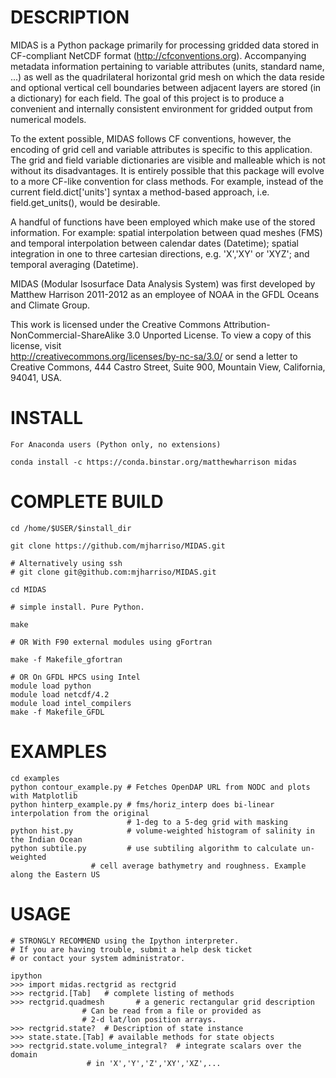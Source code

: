 DESCRIPTION
===========

 MIDAS is a Python package primarily for processing
 gridded data stored in CF-compliant NetCDF format
 (http://cfconventions.org). Accompanying
 metadata information pertaining to variable attributes
 (units, standard name, ...) as well as the quadrilateral horizontal
 grid mesh on which the data reside and optional vertical cell boundaries
 between adjacent layers are stored (in a dictionary) for each field.
 The goal of this project is to produce a convenient and internally consistent 
 environment for gridded output from numerical models. 
 
 To the extent possible, MIDAS follows CF conventions, however, the 
 encoding of grid cell and variable attributes is specific to this 
 application. The grid and field variable dictionaries are visible and malleable
 which is not without its disadvantages. It is entirely possible that
 this package will evolve to a more CF-like convention for class 
 methods. For example, instead of the current field.dict['units'] syntax
 a method-based approach, i.e. field.get_units(), would be desirable.
 

 A handful of functions have been employed which make use of 
 the stored information. For example: spatial interpolation between quad meshes 
 (FMS) and temporal interpolation between calendar dates (Datetime); spatial
 integration in one to three cartesian directions, e.g. 'X','XY' or 'XYZ'; 
 and temporal averaging (Datetime).
 
 
 MIDAS (Modular Isosurface Data Analysis System) was first developed by 
 Matthew Harrison 2011-2012 as an employee of NOAA in the 
 GFDL Oceans and Climate Group.    
 

 This work is licensed under the Creative Commons
 Attribution-NonCommercial-ShareAlike 3.0 Unported License.
 To view a copy of this license, visit   
 http://creativecommons.org/licenses/by-nc-sa/3.0/
 or send a letter to Creative Commons, 444 Castro Street,
 Suite 900, Mountain View, California, 94041, USA.



INSTALL 
=======



	For Anaconda users (Python only, no extensions) 
	
	conda install -c https://conda.binstar.org/matthewharrison midas
	
	
COMPLETE BUILD
==============

	cd /home/$USER/$install_dir

	git clone https://github.com/mjharriso/MIDAS.git

	# Alternatively using ssh
	# git clone git@github.com:mjharriso/MIDAS.git

	cd MIDAS

	# simple install. Pure Python.

	make   

	# OR With F90 external modules using gFortran
	
	make -f Makefile_gfortran

	# OR On GFDL HPCS using Intel
	module load python
	module load netcdf/4.2
	module load intel_compilers
	make -f Makefile_GFDL
	

EXAMPLES
========

	cd examples
	python contour_example.py # Fetches OpenDAP URL from NODC and plots with Matplotlib
	python hinterp_example.py # fms/horiz_interp does bi-linear interpolation from the original
	                          # 1-deg to a 5-deg grid with masking
	python hist.py            # volume-weighted histogram of salinity in the Indian Ocean
	python subtile.py         # use subtiling algorithm to calculate un-weighted
 		       		  # cell average bathymetry and roughness. Example along the Eastern US 

	
USAGE
=====
	
	# STRONGLY RECOMMEND using the Ipython interpreter.
	# If you are having trouble, submit a help desk ticket
	# or contact your system administrator.
	
	ipython
	>>> import midas.rectgrid as rectgrid
	>>> rectgrid.[Tab]   # complete listing of methods 
	>>> rectgrid.quadmesh       # a generic rectangular grid description
				    # Can be read from a file or provided as
				    # 2-d lat/lon position arrays.
	>>> rectgrid.state?  # Description of state instance
	>>> state.state.[Tab] # available methods for state objects
	>>> rectgrid.state.volume_integral?  # integrate scalars over the domain
				     # in 'X','Y','Z','XY','XZ',...
	                                      
	                                      

